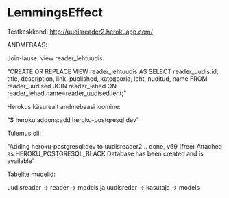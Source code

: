 LemmingsEffect
==============


Testkeskkond:
http://uudisreader2.herokuapp.com/




ANDMEBAAS:

Join-lause: view reader_lehtuudis

"CREATE OR REPLACE VIEW reader_lehtuudis AS 
SELECT reader_uudis.id, title, description, link, published, kategooria, leht, nuditud, name 
FROM reader_uudised JOIN reader_lehed 
ON reader_lehed.name=reader_uudised.leht;"


Herokus käsurealt andmebaasi loomine:

"$ heroku addons:add heroku-postgresql:dev"

Tulemus oli:

"Adding heroku-postgresql:dev to uudisreader2... done, v69 (free)
Attached as HEROKU_POSTGRESQL_BLACK
Database has been created and is available"


Tabelite mudelid:

uudisreader -> reader -> models
ja
uudisreder -> kasutaja -> models
